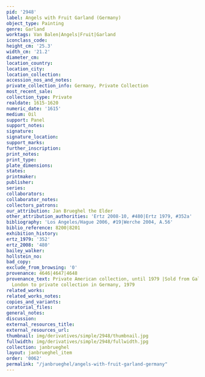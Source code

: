 ```yaml
---
pid: '2948'
label: Angels with Fruit Garland (Germany)
object_type: Painting
genre: Garland
worktags: Van Balen|Angels|Fruit|Garland
iconclass_code:
height_cm: '25.3'
width_cm: '21.2'
diameter_cm:
location_country:
location_city:
location_collection:
accession_nos_and_notes:
private_collection_info: Germany, Private Collection
most_recent_sale:
collection_type: Private
realdate: 1615-1620
numeric_date: '1615'
medium: Oil
support: Panel
support_notes:
signature:
signature_location:
support_marks:
further_inscription:
print_notes:
print_type:
plate_dimensions:
states:
printmaker:
publisher:
series:
collaborators:
collaborator_notes:
collectors_patrons:
our_attribution: Jan Brueghel the Elder
other_attribution_authorities: 'Ertz 2008-10, #480|Ertz 1979, #352a'
bibliography: 'Los Angeles/Hague 2006, #19|Werche 2004, A.56'
biblio_reference: 8200|8201
exhibition_history:
ertz_1979: '352'
ertz_2008: '480'
bailey_walker:
hollstein_no:
bad_copy:
exclude_from_browsing: '0'
provenance: 4646|4647|4648
provenance_text: Private American collection, until 1979 |Sold from Gallery Brod,
  London to private collection in Germany, 1979
related_works:
related_works_notes:
copies_and_variants:
curatorial_files:
general_notes:
discussion:
external_resources_title:
external_resources_url:
thumbnail: img/derivatives/simple/2948/thumbnail.jpg
fullwidth: img/derivatives/simple/2948/fullwidth.jpg
collection: janbrueghel
layout: janbrueghel_item
order: '0062'
permalink: "/janbrueghel/angels-with-fruit-garland-germany"
---
```


